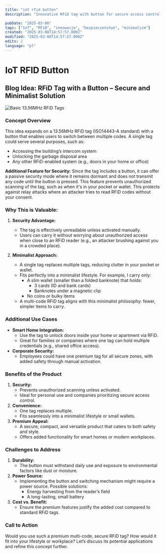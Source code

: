 ```yaml
---
title: "iot rfid button"
description: "Innovative RFiD tag with button for secure access control and minimalist lifestyle, offering convenience and premium appeal"

pubDate: "2025-03-08"
tags: ["IoT", "RFiD", "innowacje", "bezpieczeństwo", "minimalizm"]
created: "2025-03-08T14:57:57.000Z"
modified: "2025-03-08T14:57:57.000Z"
edits: 2
language: "pl"
---
```


# IoT RFID Button

## Blog Idea: RFiD Tag with a Button – Secure and Minimalist Solution

![Basic 13.56MHz RFiD Tags](https://cdn1-shop.mikroe.com/img/product/rfid-tag-1356mhz/rfid-tag-1356mhz-large_default-1.jpg)

### Concept Overview

This idea expands on a 13.56MHz RFiD tag (ISO14443-A standard) with a button that enables users to switch between multiple codes. A single tag could serve several purposes, such as:

- Accessing the building’s intercom system
- Unlocking the garbage disposal area
- Any other RFiD-enabled system (e.g., doors in your home or office)

**Additional Feature for Security:**
Since the tag includes a button, it can offer a passive security mode where it remains dormant and does not transmit any code until the button is pressed. This feature prevents unauthorized scanning of the tag, such as when it's in your pocket or wallet. This protects against relay attacks where an attacker tries to read RFiD codes without your consent.

### Why This is Valuable:

1. **Security Advantage:**
   - The tag is effectively unreadable unless activated manually.
   - Users can carry it without worrying about unauthorized access when close to an RFiD reader (e.g., an attacker brushing against you in a crowded place).

2. **Minimalist Approach:**
   - A single tag replaces multiple tags, reducing clutter in your pocket or wallet.
   - Fits perfectly into a minimalist lifestyle. For example, I carry only:
     - A slim wallet (smaller than a folded banknote) that holds:
       - 3 cards (ID and bank cards)
       - Banknotes under a magnetic clip
     - No coins or bulky items
   - A multi-code RFiD tag aligns with this minimalist philosophy: fewer, simpler items to carry.

### Additional Use Cases

- **Smart Home Integration:**
  - Use the tag to unlock doors inside your home or apartment via RFiD.
  - Great for families or companies where one tag can hold multiple credentials (e.g., shared office access).
- **Corporate Security:**
  - Employees could have one premium tag for all secure zones, with added safety through manual activation.

### Benefits of the Product

1. **Security:**
   - Prevents unauthorized scanning unless activated.
   - Ideal for personal use and companies prioritizing secure access control.
2. **Convenience:**
   - One tag replaces multiple.
   - Fits seamlessly into a minimalist lifestyle or small wallets.
3. **Premium Appeal:**
   - A secure, compact, and versatile product that caters to both safety and style.
   - Offers added functionality for smart homes or modern workplaces.

### Challenges to Address

1. **Durability:**
   - The button must withstand daily use and exposure to environmental factors like dust or moisture.
2. **Power Source:**
   - Implementing the button and switching mechanism might require a power source. Possible solutions:
     - Energy harvesting from the reader’s field
     - A long-lasting, small battery
3. **Cost vs. Benefit:**
   - Ensure the premium features justify the added cost compared to standard RFiD tags.

### Call to Action

Would you use such a premium multi-code, secure RFiD tag? How would it fit into your lifestyle or workplace? Let’s discuss its potential applications and refine this concept further.